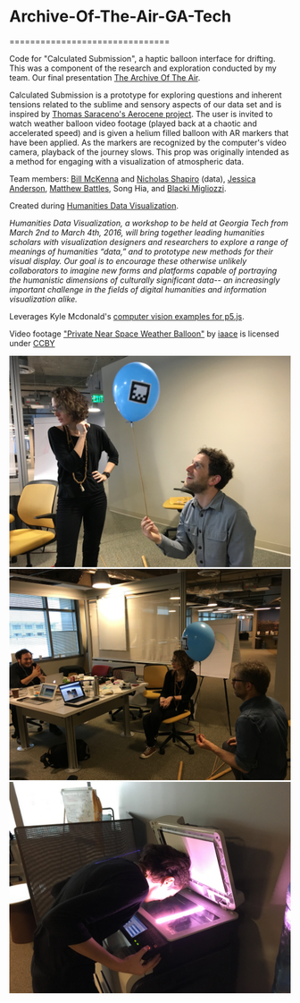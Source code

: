# Archive-Of-The-Air-GA-Tech
===============================

Code for "Calculated Submission", a haptic balloon interface for drifting. This was a component of the research and exploration conducted by my team. Our final presentation <a href="https://github.com/SongHia/Archive-Of-The-Air-GA-Tech/blob/master/presentation.pdf">The Archive Of The Air</a>.

Calculated Submission is a prototype for exploring questions and inherent tensions related to the sublime and sensory aspects of our data set and is inspired by <a href="http://www.aerocene.com/">Thomas Saraceno's Aerocene project</a>. The user is invited to watch weather balloon video footage (played back at a chaotic and accelerated speed) and is given a helium filled balloon with AR markers that have been applied. As the markers are recognized by the computer's video camera, playback of the journey slows. This prop was originally intended as a method for engaging with a visualization of atmospheric data.

Team members: <a href="http://mit.academia.edu/BillMcKenna">Bill McKenna</a> and <a href="https://chemheritage.academia.edu/NickShapiro">Nicholas Shapiro</a> (data), <a href="http://www.jessicology.com/">Jessica Anderson</a>, <a href="http://metalab.harvard.edu/people/">Matthew Battles</a>, Song Hia, and <a href="http://blacki.info/">Blacki Migliozzi</a>.

Created during <a href="http://humanitiesvis.lmc.gatech.edu/">Humanities Data Visualization</a>.

<em>Humanities Data Visualization, a workshop to be held at Georgia Tech from March 2nd to March 4th, 2016, will bring together leading humanities scholars with visualization designers and researchers to explore a range of meanings of humanities “data,” and to prototype new methods for their visual display. Our goal is to encourage these otherwise unlikely collaborators to imagine new forms and platforms capable of portraying the humanistic dimensions of culturally significant data-- an increasingly important challenge in the fields of digital humanities and information visualization alike.</em>


Leverages Kyle Mcdonald's <a href="https://github.com/kylemcdonald/cv-examples">computer vision examples for p5.js</a>.

Video footage <a href="https://www.youtube.com/watch?v=lIwUyskXkYM">"Private Near Space Weather Balloon"</a> by <a href="https://www.youtube.com/channel/UCjeCd8DgMf2yWU3yhAOV5UA">iaace</a> is licensed under <a href="http://creativecommons.org/licenses/by/2.0/">CCBY</a>


<img src="https://raw.githubusercontent.com/SongHia/Archive-Of-The-Air-GA-Tech/master/photos/02_testing.jpg">

<img src="https://raw.githubusercontent.com/SongHia/Archive-Of-The-Air-GA-Tech/master/photos/04_testing.jpg">

<img src="https://raw.githubusercontent.com/SongHia/Archive-Of-The-Air-GA-Tech/master/photos/01_facetracking.jpg">